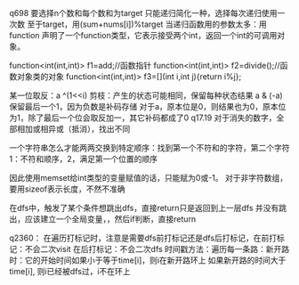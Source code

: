 q698 要选择n个数和每个数和为target
只能递归简化一种，选择每次递归使用一次数
至于target，用(sum+nums[i])%target
当递归函数用的参数太多：用function
声明了一个function类型，它表示接受两个int，返回一个int的可调用对象。

function<int(int,int)> f1=add;//函数指针
function<int(int,int)> f2=divide();//函数对象类的对象
function<int(int,int)> f3=[](int i,int j){return i%j};

某一位取反：a ^(1<<i)
剪枝：产生的状态可能相同，保留每种状态结果
a & (-a) 保留最后一个1，因为负数是补码存储
对于a，原本位是0，则结果也为0，原本位为1，除了最后一个位会取反加一，其它补码都成了0
q17.19  对于消失的数字，全部相加或相异或（抵消），找出不同

一个字符串怎么才能两两交换到特定顺序：找到第一个不符和的字符，第二个字符
1：不符和顺序，2，满足第一个位置的顺序

因此使用memset给int类型的变量赋值的话，只能赋为0或-1。
对于非字符数组，要用sizeof表示长度，不然不准确

在dfs中，触发了某个条件想跳出dfs，直接return只是返回到上一层dfs
并没有跳出，应该建立一个全局变量，，然后if判断，直接return

q2360：
在遍历打标记时，注意是需要dfs前打标记还是dfs后打标记，在前打标记：不会二次visit
在后打标记：不会二次dfs
时间戳方法：遍历每一条路：新开路时：它的开始时间如果小于等于time[i]，则i在新开路环上
如果新开路的时间大于time[i], 则i已经被dfs过，i不在环上
